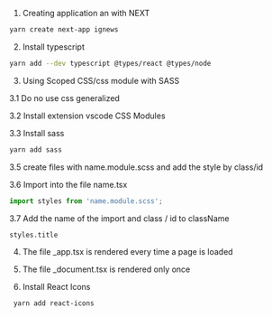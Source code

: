 1. Creating application an with NEXT

```Bash
yarn create next-app ignews
```

2. Install typescript 

```Bash
yarn add --dev typescript @types/react @types/node 
 ```

3. Using Scoped CSS/css module with SASS

3.1 Do no use css generalized

3.2 Install extension vscode CSS Modules

3.3 Install sass

```Bash
yarn add sass
```

3.5 create files with name.module.scss and add the style by class/id

3.6 Import into the file name.tsx

```Typescript
import styles from 'name.module.scss';
```

3.7 Add the name of the import and class / id to className

```
styles.title
```

4. The file _app.tsx is rendered every time a page is loaded

5. The file _document.tsx is rendered only once 

6. Install React Icons

```
 yarn add react-icons
 ```